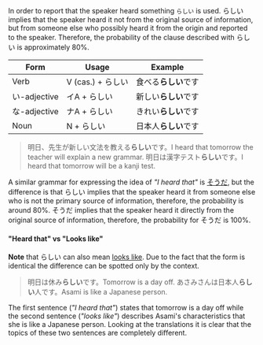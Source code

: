 In order to report that the speaker heard something `らしい` is used. らしい implies that the speaker heard it not from the original source of information, but from someone else who possibly heard it from the origin and reported to the speaker. Therefore, the probability of the clause described with らしい is approximately 80%.

|Form|Usage|Example|
|-|-|-|
|Verb|V (cas.) + らしい|食べる**らしい**です|
|い-adjective|イA + らしい|新しい**らしい**です|
|な-adjective|ナA + らしい|きれい**らしい**です|
|Noun|N + らしい|日本人**らしい**です|

>明日、先生が新しい文法を教える**らしい**です。I heard that tomorrow the teacher will explain a new grammar.
>明日は漢字テスト**らしい**です。I heard that tomorrow will be a kanji test.

A similar grammar for expressing the idea of *"I heard that"* is [そうだ](110), but the difference is that らしい implies that the speaker heard it from someone else who is not the primary source of information, therefore, the probability is around 80%. そうだ implies that the speaker heard it directly from the original source of information, therefore, the probability for そうだ is 100%.

#### "Heard that" vs "Looks like"
**Note** that らしい can also mean [looks like](98). Due to the fact that the form is identical the difference can be spotted only by the context.
>明日は休み**らしい**です。Tomorrow is a day off.
>あさみさんは日本人**らしい**人です。Asami is like a Japanese person.

The first sentence (*"I heard that"*) states that tomorrow is a day off while the second sentence (*"looks like"*) describes Asami's characteristics that she is like a Japanese person. Looking at the translations it is clear that the topics of these two sentences are completely different.